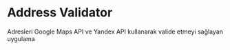 # Address Validator
Adresleri Google Maps API ve Yandex API kullanarak valide etmeyi sağlayan uygulama
